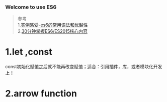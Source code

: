 ### Welcome to use ES6
>参考<br>
 1.[实例感受-es6的常用语法和优越性](https://juejin.im/post/5a08e5c55188252abc5dd96f)<br>
 2.[30分钟掌握ES6/ES2015核心内容](http://www.jianshu.com/p/ebfeb687eb70?utm_campaign=hugo&utm_medium=reader_share&utm_content=note&utm_source=weixin-friends)

# 1.let ,const
const初始化赋值之后就不能再改变赋值；适合：引用插件，库，或者模块化开发上！

# 2.arrow function